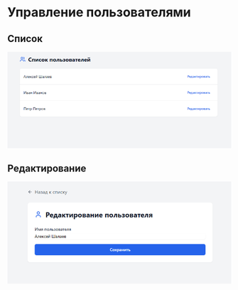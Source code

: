 # Управление пользователями

## Список 
![](./assets/list.png)

## Редактирование 
![](./assets/detail.png)